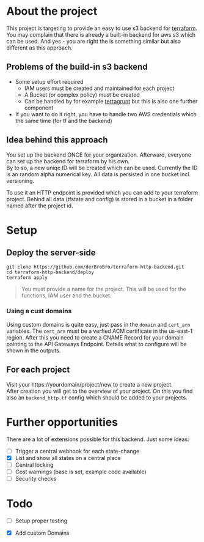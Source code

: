 # About the project
This project is targeting to provide an easy to use s3 backend for [terraform](https://www.terraform.io/).  
You may complain that there is already a built-in backend for aws s3 which can be used.
And yes - you are right the is something similar but also different as this approach.  

## Problems of the build-in s3 backend
- Some setup effort required
  - IAM users must be created and maintained for each project
  - A Bucket (or complex policy) must be created
  - Can be handled by for example [terragrunt](https://github.com/gruntwork-io/terragrunt) but this is also one further component
- If you want to do it right, you have to handle two AWS credentials which the same time (for tf and the backend)  

## Idea behind this approach
You set up the backend ONCE for your organization. Afterward, everyone can set up the backend for terraform by his own.  
By to so, a new uniqe ID will be created which can be used. Currently the ID is an random alpha numerical key. 
All data is persisted in one bucket incl. versioning.  

To use it an HTTP endpoint is provided which you can add to your terraform project. 
Behind all data (tfstate and config) is stored in a bucket in a folder named after the project id. 

# Setup
## Deploy the server-side
```
git clone https://github.com/derBroBro/terraform-http-backend.git
cd terraform-http-backend/deploy
terraform apply
```
> You must provide a name for the project. This will be used for the functions, IAM user and the bucket.

### Using a cust domains
Using custom domains is quite easy, just pass in the `domain` and `cert_arn` variables.
The `cert_arn` must be a verfied ACM certificate in the us-east-1 region.
After this you need to create a CNAME Record for your domain pointing to the API Gateways Endpoint. Details what to configure will be shown in the outputs.

## For each project
Visit your https://yourdomain/project/new to create a new project.  
After creation you will get to the overview of your project. On this you find also an `backend_http.tf` config which should be added to your projects.

# Further opportunities
There are a lot of extensions possible for this backend.
Just some ideas:  
- [ ] Trigger a central webhook for each state-change  
- [x] List and show all states on a central place 
- [ ] Central locking
- [ ] Cost warnings (base is set, example code available)
- [ ] Security checks

# Todo
- [ ] Setup proper testing
- [x] Add custom Domains


